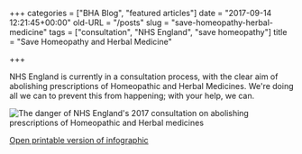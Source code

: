 +++
categories = ["BHA Blog", "featured articles"]
date = "2017-09-14 12:21:45+00:00"
old-URL = "/posts"
slug = "save-homeopathy-herbal-medicine"
tags = ["consultation", "NHS England", "save homeopathy"]
title = "Save Homeopathy and Herbal Medicine"

+++

NHS England is currently in a consultation process, with the clear aim of abolishing prescriptions of Homeopathic and Herbal Medicines. We're doing all we can to prevent this from happening; with your help, we can.

![The danger of NHS England's 2017 consultation on abolishing prescriptions of Homeopathic and Herbal medicines](https://res.cloudinary.com/homeopathyuk/v1557403245/bha/NHS-England-2017-consultation-infographic-BHA.jpg)

[Open printable version of infographic](https://res.cloudinary.com/homeopathyuk/v1557403245/bha/NHS-England-2017-consultation-infographic-BHA-1.pdf)

